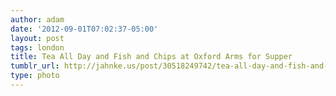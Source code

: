 ```yaml
---
author: adam
date: '2012-09-01T07:02:37-05:00'
layout: post
tags: london
title: Tea All Day and Fish and Chips at Oxford Arms for Supper
tumblr_url: http://jahnke.us/post/30518249742/tea-all-day-and-fish-and-chips-at-oxford-arms-for
type: photo
---
```


